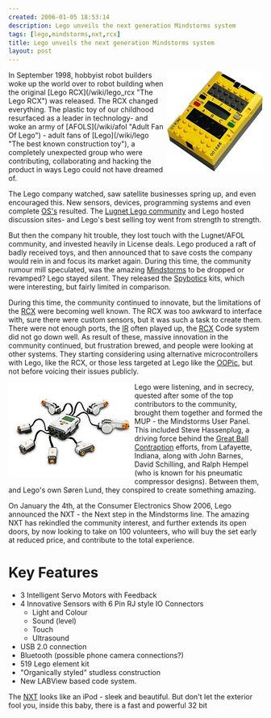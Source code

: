 ```yaml
---
created: 2006-01-05 18:53:14
description: Lego unveils the next generation Mindstorms system
tags: [lego,mindstorms,nxt,rcx]
title: Lego unveils the next generation Mindstorms system
layout: post
---
```

<div style=" float: right;"><img src="/galleries/gallery-6-orions-images/357-rcximage.jpg"/></div>
In September 1998, hobbyist robot builders woke up the world over to robot building when the original [Lego RCX](/wiki/lego_rcx "The Lego RCX") was released. The RCX changed everything. The plastic toy of our childhood resurfaced as a leader in technology- and woke an army of [AFOLS](/wiki/afol "Adult Fan Of Lego") - adult fans of [Lego](/wiki/lego "The best known construction toy"), a completely unexpected group who were contributing, collaborating and hacking the product in ways Lego could not have dreamed of.

The Lego company watched, saw satellite businesses spring up, and even encouraged this. New sensors, devices, programming systems and even complete [OS's](/wiki/os "An Operating System") resulted. The [Lugnet Lego community](/wiki/lugnet "Lego Users Group Network") and Lego hosted discussion sites- and Lego's best selling toy went from strength to strength.

But then the company hit trouble, they lost touch with the Lugnet/AFOL community, and invested heavily in License deals. Lego produced a raft of badly received toys, and then announced that to save costs the company would rein in and focus its market again. During this time, the community rumour mill speculated, was the amazing [Mindstorms](/wiki/mindstorms "A Robotic construction toy system from Lego") to be dropped or revamped? Lego stayed silent. They released the [Spybotics](/wiki/spybotics "Lego Programmable robot kits") kits, which were interesting, but fairly limited in comparison.

During this time, the community continued to innovate, but the limitations of the [RCX](/wiki/rcx "The Lego Robot Command Explorer") were becoming well known. The RCX was too awkward to interface with, sure there were custom sensors, but it was such a task to create them. There were not enough ports, the [IR](/wiki/ir "Acronym for Infra Red") often played up, the [RCX](/wiki/rcx "The Lego Robot Command Explorer") Code system did not go down well. As result of these, massive innovation in the community continued, but frustration brewed, and people were looking at other systems. They starting considering using alternative microcontrollers with Lego, like the RCX, or those less targeted at Lego like the [OOPic](/wiki/oopic "OOPic"), but not before voicing their issues publicly.

<div style=" float: left;"><img src="/galleries/gallery-6-orions-images/359-mindstormsnxt.jpg"/></div>

Lego were listening, and in secrecy, quested after some of the top contributors to the community, brought them together and formed the MUP - the Mindstorms User Panel. This included Steve Hassenplug, a driving force behind the [Great Ball Contraption](/wiki/great_ball_contraption "Great Ball Contraption") efforts, from Lafayette, Indiana, along with John Barnes, David Schilling, and Ralph Hempel (who is known for his pneumatic compressor designs). Between them, and Lego's own Søren Lund, they conspired to create something amazing.

On January the 4th, at the Consumer Electronics Show 2006, Lego announced the NXT - the Next step in the Mindstorms line. The amazing NXT has rekindled the community interest, and further extends its open doors, by now looking to take on 100 volunteers, who will buy the set early at reduced price, and contribute to the total experience.

# Key Features

* 3 Intelligent Servo Motors with Feedback
* 4 Innovative Sensors with 6 Pin RJ style IO Connectors
    * Light and Colour
    * Sound (level)
    * Touch
    * Ultrasound
* USB 2.0 connection
* Bluetooth (possible phone camera connections?)
* 519 Lego element kit
* "Organically styled" studless construction
* New LABView based code system.

The [NXT](/wiki/nxt "Lego's NeXT generation robotics kit") looks like an iPod - sleek and beautiful. But don't let the exterior fool you, inside this baby, there is a fast and powerful 32 bit
